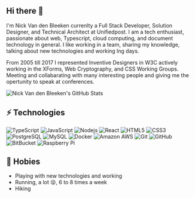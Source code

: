 ## Hi there 👋

I'm Nick Van den Bleeken currenlty a Full Stack Developer, Solution Designer, and Technical Architect at Unifiedpost. I am a tech enthusiast, passionate about web, Typescript, cloud computing, and document technology in general. I like working in a team, sharing my knowledge, talking about new technologies and working lng days.

From 2005 till 2017 I represented Inventive Designers in W3C actively working in the XForms, Web Cryptography, and CSS Working Groups. Meeting and collabarating with many interesting people and giving me the opertunity to speak at conferences.

![Nick Van den Bleeken's GitHub Stats](https://github-readme-stats.vercel.app/api?username=nvdbleek&show_icons=true&include_all_commits=true)

## ⚡ Technologies

![TypeScript](https://img.shields.io/badge/-TypeScript-007ACC?style=flat-square&logo=typescript)
![JavaScript](https://img.shields.io/badge/-JavaScript-black?style=flat-square&logo=javascript)
![Nodejs](https://img.shields.io/badge/-Nodejs-black?style=flat-square&logo=Node.js)
![React](https://img.shields.io/badge/-React-black?style=flat-square&logo=react)
![HTML5](https://img.shields.io/badge/-HTML5-E34F26?style=flat-square&logo=html5&logoColor=white)
![CSS3](https://img.shields.io/badge/-CSS3-1572B6?style=flat-square&logo=css3)
![PostgreSQL](https://img.shields.io/badge/-PostgreSQL-336791?style=flat-square&logo=postgresql)
![MySQL](https://img.shields.io/badge/-MySQL-black?style=flat-square&logo=mysql)
![Docker](https://img.shields.io/badge/-Docker-black?style=flat-square&logo=docker)
![Amazon AWS](https://img.shields.io/badge/Amazon%20AWS-232F3E?style=flat-square&logo=amazon-aws)
![Git](https://img.shields.io/badge/-Git-black?style=flat-square&logo=git)
![GitHub](https://img.shields.io/badge/-GitHub-181717?style=flat-square&logo=github)
![BitBucket](https://img.shields.io/badge/-BitBucket-darkblue?style=flat-square&logo=bitbucket)
![Raspberry Pi](https://img.shields.io/badge/-Raspberry%20Pi-C51A4A?style=flat-square&logo=Raspberry-Pi)

## 🏃 Hobies

- Playing with new technologies and working
- Running, a lot 😜, 6 to 8 times a week
- Hiking
